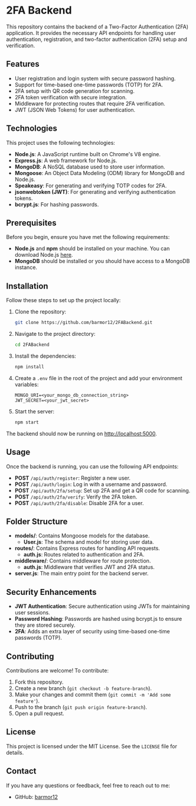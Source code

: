 # 2FA Backend

This repository contains the backend of a Two-Factor Authentication (2FA) application. It provides the necessary API endpoints for handling user authentication, registration, and two-factor authentication (2FA) setup and verification.

## Features

- User registration and login system with secure password hashing.
- Support for time-based one-time passwords (TOTP) for 2FA.
- 2FA setup with QR code generation for scanning.
- 2FA token verification with secure integration.
- Middleware for protecting routes that require 2FA verification.
- JWT (JSON Web Tokens) for user authentication.

## Technologies

This project uses the following technologies:

- **Node.js**: A JavaScript runtime built on Chrome's V8 engine.
- **Express.js**: A web framework for Node.js.
- **MongoDB**: A NoSQL database used to store user information.
- **Mongoose**: An Object Data Modeling (ODM) library for MongoDB and Node.js.
- **Speakeasy**: For generating and verifying TOTP codes for 2FA.
- **jsonwebtoken (JWT)**: For generating and verifying authentication tokens.
- **bcrypt.js**: For hashing passwords.

## Prerequisites

Before you begin, ensure you have met the following requirements:

- **Node.js** and **npm** should be installed on your machine. You can download Node.js [here](https://nodejs.org/).
- **MongoDB** should be installed or you should have access to a MongoDB instance.

## Installation

Follow these steps to set up the project locally:

1. Clone the repository:

   ```bash
   git clone https://github.com/barmor12/2FABackend.git
   ```

2. Navigate to the project directory:

   ```bash
   cd 2FABackend
   ```

3. Install the dependencies:

   ```bash
   npm install
   ```

4. Create a `.env` file in the root of the project and add your environment variables:

   ```plaintext
   MONGO_URI=<your_mongo_db_connection_string>
   JWT_SECRET=<your_jwt_secret>
   ```

5. Start the server:

   ```bash
   npm start
   ```

The backend should now be running on [http://localhost:5000](http://localhost:5000).

## Usage

Once the backend is running, you can use the following API endpoints:

- **POST** `/api/auth/register`: Register a new user.
- **POST** `/api/auth/login`: Log in with a username and password.
- **POST** `/api/auth/2fa/setup`: Set up 2FA and get a QR code for scanning.
- **POST** `/api/auth/2fa/verify`: Verify the 2FA token.
- **POST** `/api/auth/2fa/disable`: Disable 2FA for a user.

## Folder Structure

- **models/**: Contains Mongoose models for the database.
  - **User.js**: The schema and model for storing user data.
- **routes/**: Contains Express routes for handling API requests.
  - **auth.js**: Routes related to authentication and 2FA.
- **middleware/**: Contains middleware for route protection.
  - **auth.js**: Middleware that verifies JWT and 2FA status.
- **server.js**: The main entry point for the backend server.

## Security Enhancements

- **JWT Authentication**: Secure authentication using JWTs for maintaining user sessions.
- **Password Hashing**: Passwords are hashed using bcrypt.js to ensure they are stored securely.
- **2FA**: Adds an extra layer of security using time-based one-time passwords (TOTP).

## Contributing

Contributions are welcome! To contribute:

1. Fork this repository.
2. Create a new branch (`git checkout -b feature-branch`).
3. Make your changes and commit them (`git commit -m 'Add some feature'`).
4. Push to the branch (`git push origin feature-branch`).
5. Open a pull request.

## License

This project is licensed under the MIT License. See the `LICENSE` file for details.

## Contact

If you have any questions or feedback, feel free to reach out to me:

- GitHub: [barmor12](https://github.com/barmor12)
